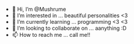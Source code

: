 - 👋 Hi, I’m @Mushrume
- 👀 I’m interested in ... beautiful personalities <3
- 🌱 I’m currently learning ... programming <3 <3
- 💞️ I’m looking to collaborate on ... aanything :D
- 📫 How to reach me ... call me!!

<!---
Mushrume/Mushrume is a ✨ special ✨ repository because its `README.md` (this file) appears on your GitHub profile.
You can click the Preview link to take a look at your changes.
--->
